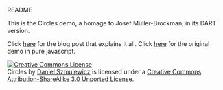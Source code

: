 README

This is the Circles demo, a homage to Josef Müller-Brockman, in its DART version.

Click [here](http://danielsz.github.io/dart-hackathon-at-the-hub-tel-aviv/index.html "Modernism and the Web") for the blog post that explains it all.
Click [here](http://danielsz.github.com/Circles/ "Circles demo") for the original demo in pure javascript.


<a rel="license" href="http://creativecommons.org/licenses/by-sa/3.0/"><img alt="Creative Commons License" style="border-width:0" src="http://i.creativecommons.org/l/by-sa/3.0/88x31.png" /></a><br /><span xmlns:dct="http://purl.org/dc/terms/" href="http://purl.org/dc/dcmitype/InteractiveResource" property="dct:title" rel="dct:type">Circles</span> by <a xmlns:cc="http://creativecommons.org/ns#" href="http://danielsz.github.com/Circles/" property="cc:attributionName" rel="cc:attributionURL">Daniel Szmulewicz</a> is licensed under a <a rel="license" href="http://creativecommons.org/licenses/by-sa/3.0/">Creative Commons Attribution-ShareAlike 3.0 Unported License</a>.
